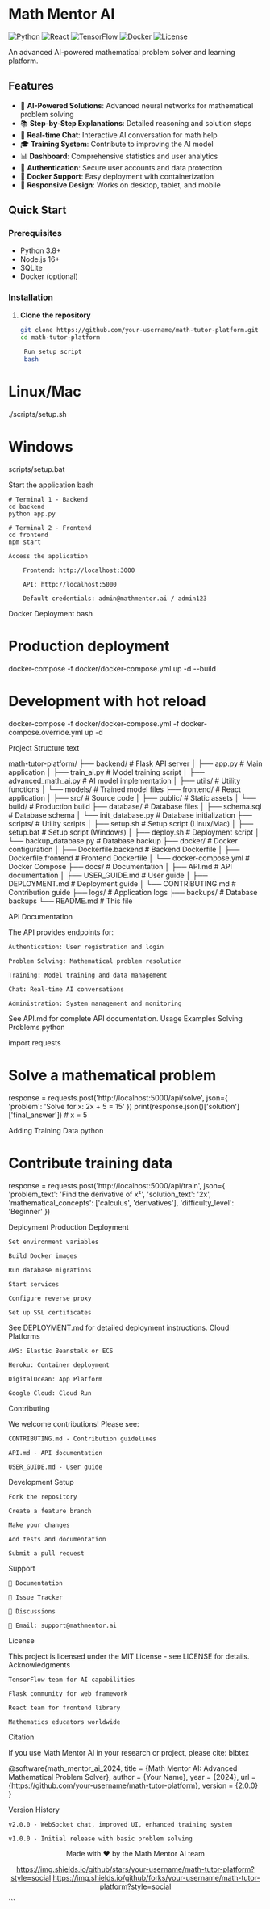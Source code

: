 # Math Mentor AI

[![Python](https://img.shields.io/badge/Python-3.8%2B-blue)](https://python.org)
[![React](https://img.shields.io/badge/React-18%2B-61dafb)](https://reactjs.org)
[![TensorFlow](https://img.shields.io/badge/TensorFlow-2%2B-FF6F00)](https://tensorflow.org)
[![Docker](https://img.shields.io/badge/Docker-✓-2496ED)](https://docker.com)
[![License](https://img.shields.io/badge/License-MIT-green)](LICENSE)

An advanced AI-powered mathematical problem solver and learning platform.

## Features

- 🤖 **AI-Powered Solutions**: Advanced neural networks for mathematical problem solving
- 📚 **Step-by-Step Explanations**: Detailed reasoning and solution steps
- 💬 **Real-time Chat**: Interactive AI conversation for math help
- 🎓 **Training System**: Contribute to improving the AI model
- 📊 **Dashboard**: Comprehensive statistics and user analytics
- 🔐 **Authentication**: Secure user accounts and data protection
- 🐳 **Docker Support**: Easy deployment with containerization
- 📱 **Responsive Design**: Works on desktop, tablet, and mobile

## Quick Start

### Prerequisites
- Python 3.8+
- Node.js 16+
- SQLite
- Docker (optional)

### Installation

1. **Clone the repository**
   ```bash
   git clone https://github.com/your-username/math-tutor-platform.git
   cd math-tutor-platform

    Run setup script
    bash

# Linux/Mac
./scripts/setup.sh

# Windows
scripts/setup.bat

Start the application
bash

    # Terminal 1 - Backend
    cd backend
    python app.py

    # Terminal 2 - Frontend
    cd frontend
    npm start

    Access the application

        Frontend: http://localhost:3000

        API: http://localhost:5000

        Default credentials: admin@mathmentor.ai / admin123

Docker Deployment
bash

# Production deployment
docker-compose -f docker/docker-compose.yml up -d --build

# Development with hot reload
docker-compose -f docker/docker-compose.yml -f docker-compose.override.yml up -d

Project Structure
text

math-tutor-platform/
├── backend/                 # Flask API server
│   ├── app.py              # Main application
│   ├── train_ai.py         # Model training script
│   ├── advanced_math_ai.py # AI model implementation
│   ├── utils/              # Utility functions
│   └── models/             # Trained model files
├── frontend/               # React application
│   ├── src/                # Source code
│   ├── public/             # Static assets
│   └── build/              # Production build
├── database/               # Database files
│   ├── schema.sql          # Database schema
│   └── init_database.py    # Database initialization
├── scripts/                # Utility scripts
│   ├── setup.sh           # Setup script (Linux/Mac)
│   ├── setup.bat          # Setup script (Windows)
│   ├── deploy.sh          # Deployment script
│   └── backup_database.py # Database backup
├── docker/                 # Docker configuration
│   ├── Dockerfile.backend # Backend Dockerfile
│   ├── Dockerfile.frontend # Frontend Dockerfile
│   └── docker-compose.yml # Docker Compose
├── docs/                   # Documentation
│   ├── API.md             # API documentation
│   ├── USER_GUIDE.md      # User guide
│   ├── DEPLOYMENT.md      # Deployment guide
│   └── CONTRIBUTING.md    # Contribution guide
├── logs/                   # Application logs
├── backups/                # Database backups
└── README.md              # This file

API Documentation

The API provides endpoints for:

    Authentication: User registration and login

    Problem Solving: Mathematical problem resolution

    Training: Model training and data management

    Chat: Real-time AI conversations

    Administration: System management and monitoring

See API.md for complete API documentation.
Usage Examples
Solving Problems
python

import requests

# Solve a mathematical problem
response = requests.post('http://localhost:5000/api/solve', json={
    'problem': 'Solve for x: 2x + 5 = 15'
})
print(response.json()['solution']['final_answer'])  # x = 5

Adding Training Data
python

# Contribute training data
response = requests.post('http://localhost:5000/api/train', json={
    'problem_text': 'Find the derivative of x²',
    'solution_text': '2x',
    'mathematical_concepts': ['calculus', 'derivatives'],
    'difficulty_level': 'Beginner'
})

Deployment
Production Deployment

    Set environment variables

    Build Docker images

    Run database migrations

    Start services

    Configure reverse proxy

    Set up SSL certificates

See DEPLOYMENT.md for detailed deployment instructions.
Cloud Platforms

    AWS: Elastic Beanstalk or ECS

    Heroku: Container deployment

    DigitalOcean: App Platform

    Google Cloud: Cloud Run

Contributing

We welcome contributions! Please see:

    CONTRIBUTING.md - Contribution guidelines

    API.md - API documentation

    USER_GUIDE.md - User guide

Development Setup

    Fork the repository

    Create a feature branch

    Make your changes

    Add tests and documentation

    Submit a pull request

Support

    📖 Documentation

    🐛 Issue Tracker

    💬 Discussions

    📧 Email: support@mathmentor.ai

License

This project is licensed under the MIT License - see LICENSE for details.
Acknowledgments

    TensorFlow team for AI capabilities

    Flask community for web framework

    React team for frontend library

    Mathematics educators worldwide

Citation

If you use Math Mentor AI in your research or project, please cite:
bibtex

@software{math_mentor_ai_2024,
  title = {Math Mentor AI: Advanced Mathematical Problem Solver},
  author = {Your Name},
  year = {2024},
  url = {https://github.com/your-username/math-tutor-platform},
  version = {2.0.0}
}

Version History

    v2.0.0 - WebSocket chat, improved UI, enhanced training system

    v1.0.0 - Initial release with basic problem solving

<div align="center"> Made with ❤️ by the Math Mentor AI team

https://img.shields.io/github/stars/your-username/math-tutor-platform?style=social
https://img.shields.io/github/forks/your-username/math-tutor-platform?style=social </div> ```